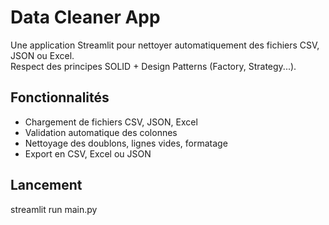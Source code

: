 # Data Cleaner App

Une application Streamlit pour nettoyer automatiquement des fichiers CSV, JSON ou Excel.  
Respect des principes SOLID + Design Patterns (Factory, Strategy...).

## Fonctionnalités

- Chargement de fichiers CSV, JSON, Excel
- Validation automatique des colonnes
- Nettoyage des doublons, lignes vides, formatage
- Export en CSV, Excel ou JSON

## Lancement

streamlit run main.py